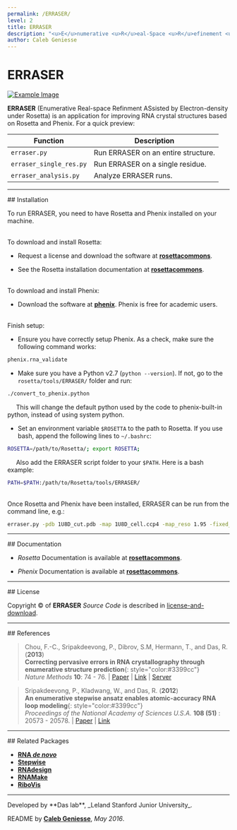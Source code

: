 ```yaml
---
permalink: /ERRASER/
level: 2
title: ERRASER
description: "<u>E</u>numerative <u>R</u>eal-Space <u>R</u>efinement <u>AS</u>sitted by <u>E</u>lectron density under <u>R</u>osetta"
author: Caleb Geniesse
---
```


# ERRASER

[![Example Image](https://daslab.stanford.edu/site_data/pub_img/2013_Chou_NatMeth.jpg "Example Image")](https://daslab.stanford.edu/site_data/pub_img/2013_Chou_NatMeth.jpg)

**ERRASER** (Enumerative Real-space Refinment ASsisted by Electron-density under Rosetta) is an application for improving RNA crystal structures based on Rosetta and Phenix. For a quick preview:

| Function | Description |
| --- | --- |
| `erraser.py` | Run ERRASER on an entire structure. |
| `erraser_single_res.py` | Run ERRASER on a single residue. |
| `erraser_analysis.py` | Analyze ERRASER runs. |

<hr/>
## Installation

To run ERRASER, you need to have Rosetta and Phenix installed on your machine.

<br/>
To download and install Rosetta:

- Request a license and download the software at [**rosettacommons**](https://www.rosettacommons.org/software/license-and-download).

- See the Rosetta installation documentation at [**rosettacommons**](https://www.rosettacommons.org/docs/latest/getting_started/Getting-Started).

<br/>
To download and install Phenix:

- Download the software at [**phenix**](http://www.phenix-online.org/). Phenix is free for academic users.

<br/>
Finish setup:

- Ensure you have correctly setup Phenix. As a check, make sure the following command works:

```bash
phenix.rna_validate
```

- Make sure you have a Python v2.7 (`python --version`). If not, go to the `rosetta/tools/ERRASER/` folder and run:

```bash
./convert_to_phenix.python
```

&nbsp;&nbsp;&nbsp;&nbsp;&nbsp;This will change the default python used by the code to phenix-built-in python, instead of using system python.

- Set an environment variable `$ROSETTA` to the path to Rosetta. If you use bash, append the following lines to `~/.bashrc`:

```bash
ROSETTA=/path/to/Rosetta/; export ROSETTA;
```

&nbsp;&nbsp;&nbsp;&nbsp;&nbsp;Also add the ERRASER script folder to your `$PATH`. Here is a bash example:

```bash
PATH=$PATH:/path/to/Rosetta/tools/ERRASER/
```

<br/>
Once Rosetta and Phenix have been installed, ERRASER can be run from the command line, e.g.:

```bash
erraser.py -pdb 1U8D_cut.pdb -map 1U8D_cell.ccp4 -map_reso 1.95 -fixed_res A33-37 A61 A65 
```

<hr/>
## Documentation

* *Rosetta* Documentation is available at [**rosettacommons**](https://www.rosettacommons.org/docs/latest/application_documentation/rna/erraser).

* *Phenix* Documentation is available at [**rosettacommons**](https://www.phenix-online.org/documentation/reference/erraser.html).

<hr/>
## License

Copyright &copy; of **ERRASER** _Source Code_ is described in [license-and-download](https://www.rosettacommons.org/software/license-and-download).

<hr/>
## References

>Chou, F.-C., Sripakdeevong, P., Dibrov, S.M, Hermann, T., and Das, R. (**2013**)<br/>
>**Correcting pervasive errors in RNA crystallography through enumerative structure prediction**{: style="color:#3399cc"}<br/>
>*Nature Methods* **10**: 74 - 76. | [Paper](https://daslab.stanford.edu/site_data/pub_pdf/2013_Chou_NatMeth.pdf) | [Link](http://www.nature.com/nmeth/journal/v10/n1/full/nmeth.2262.html) | [Server](http://rosie.rosettacommons.org/erraser/)

>Sripakdeevong, P., Kladwang, W., and Das, R. (**2012**)<br/>
>**An enumerative stepwise ansatz enables atomic-accuracy RNA loop modeling**{: style="color:#3399cc"}<br/>
>*Proceedings of the National Academy of Sciences U.S.A.* **108 (51)** : 20573 - 20578. | [Paper](https://daslab.stanford.edu/site_data/pub_pdf/2012_Sripakdeevong_PNAS.pdf) | [Link](http://www.pnas.org/content/108/51/20573)

<hr/>
## Related Packages

* [**RNA _de novo_**](/RNAdenovo/)
* [**Stepwise**](/Stepwise/)
* [**RNAdesign**](/RNAdesign/)
* [**RNAMake**](/RNAMake/)
* [**RiboVis**](/RiboVis/)

<hr/>
Developed by **Das lab**, _Leland Stanford Junior University_.

README by [**Caleb Geniesse**](https://github.com/calebgeniesse), *May 2016*.

